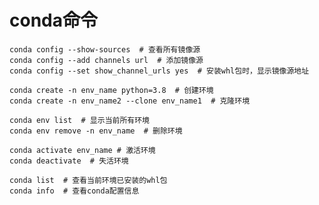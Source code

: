 # conda命令

~~~shell
conda config --show-sources  # 查看所有镜像源
conda config --add channels url  # 添加镜像源
conda config --set show_channel_urls yes  # 安装whl包时，显示镜像源地址
~~~



~~~shell
conda create -n env_name python=3.8  # 创建环境
conda create -n env_name2 --clone env_name1  # 克隆环境
~~~

~~~shell
conda env list  # 显示当前所有环境
conda env remove -n env_name  # 删除环境
~~~

~~~shell
conda activate env_name # 激活环境
conda deactivate  # 失活环境
~~~

~~~shell
conda list  # 查看当前环境已安装的whl包
conda info  # 查看conda配置信息
~~~




